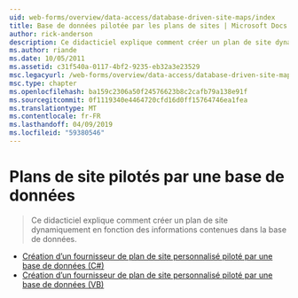 ```yaml
---
uid: web-forms/overview/data-access/database-driven-site-maps/index
title: Base de données pilotée par les plans de sites | Microsoft Docs
author: rick-anderson
description: Ce didacticiel explique comment créer un plan de site dynamiquement en fonction des informations contenues dans la base de données.
ms.author: riande
ms.date: 10/05/2011
ms.assetid: c31f540a-0117-4bf2-9235-eb32a3e23529
msc.legacyurl: /web-forms/overview/data-access/database-driven-site-maps
msc.type: chapter
ms.openlocfilehash: ba159c2306a50f24576623b8c2cafb79a138e91f
ms.sourcegitcommit: 0f1119340e4464720cfd16d0ff15764746ea1fea
ms.translationtype: MT
ms.contentlocale: fr-FR
ms.lasthandoff: 04/09/2019
ms.locfileid: "59380546"
---
```

# <a name="database-driven-site-maps"></a>Plans de site pilotés par une base de données

> Ce didacticiel explique comment créer un plan de site dynamiquement en fonction des informations contenues dans la base de données.


- [Création d’un fournisseur de plan de site personnalisé piloté par une base de données (C#)](building-a-custom-database-driven-site-map-provider-cs.md)
- [Création d’un fournisseur de plan de site personnalisé piloté par une base de données (VB)](building-a-custom-database-driven-site-map-provider-vb.md)
